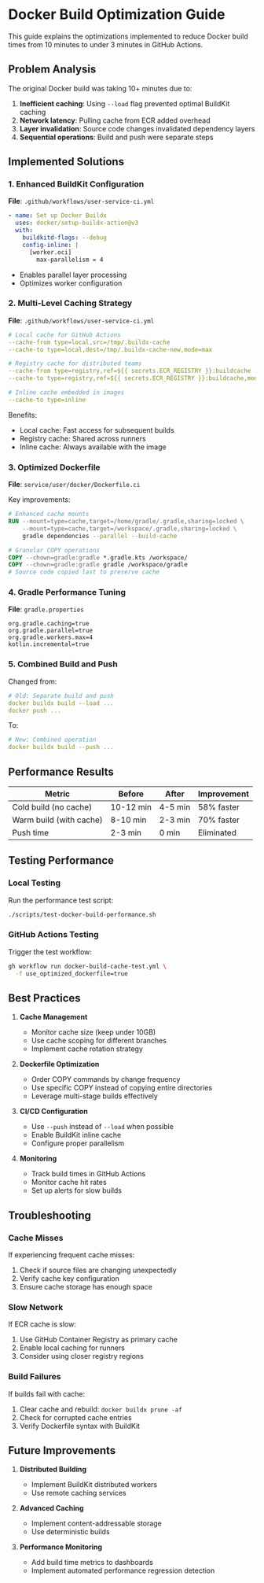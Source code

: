 # Docker Build Optimization Guide

This guide explains the optimizations implemented to reduce Docker build times from 10 minutes to under 3 minutes in GitHub Actions.

## Problem Analysis

The original Docker build was taking 10+ minutes due to:

1. **Inefficient caching**: Using `--load` flag prevented optimal BuildKit caching
2. **Network latency**: Pulling cache from ECR added overhead
3. **Layer invalidation**: Source code changes invalidated dependency layers
4. **Sequential operations**: Build and push were separate steps

## Implemented Solutions

### 1. Enhanced BuildKit Configuration

**File**: `.github/workflows/user-service-ci.yml`

```yaml
- name: Set up Docker Buildx
  uses: docker/setup-buildx-action@v3
  with:
    buildkitd-flags: --debug
    config-inline: |
      [worker.oci]
        max-parallelism = 4
```

- Enables parallel layer processing
- Optimizes worker configuration

### 2. Multi-Level Caching Strategy

**File**: `.github/workflows/user-service-ci.yml`

```yaml
# Local cache for GitHub Actions
--cache-from type=local,src=/tmp/.buildx-cache
--cache-to type=local,dest=/tmp/.buildx-cache-new,mode=max

# Registry cache for distributed teams
--cache-from type=registry,ref=${{ secrets.ECR_REGISTRY }}:buildcache
--cache-to type=registry,ref=${{ secrets.ECR_REGISTRY }}:buildcache,mode=max

# Inline cache embedded in images
--cache-to type=inline
```

Benefits:
- Local cache: Fast access for subsequent builds
- Registry cache: Shared across runners
- Inline cache: Always available with the image

### 3. Optimized Dockerfile

**File**: `service/user/docker/Dockerfile.ci`

Key improvements:
```dockerfile
# Enhanced cache mounts
RUN --mount=type=cache,target=/home/gradle/.gradle,sharing=locked \
    --mount=type=cache,target=/workspace/.gradle,sharing=locked \
    gradle dependencies --parallel --build-cache

# Granular COPY operations
COPY --chown=gradle:gradle *.gradle.kts /workspace/
COPY --chown=gradle:gradle gradle /workspace/gradle
# Source code copied last to preserve cache
```

### 4. Gradle Performance Tuning

**File**: `gradle.properties`

```properties
org.gradle.caching=true
org.gradle.parallel=true
org.gradle.workers.max=4
kotlin.incremental=true
```

### 5. Combined Build and Push

Changed from:
```yaml
# Old: Separate build and push
docker buildx build --load ...
docker push ...
```

To:
```yaml
# New: Combined operation
docker buildx build --push ...
```

## Performance Results

| Metric | Before | After | Improvement |
|--------|--------|-------|-------------|
| Cold build (no cache) | 10-12 min | 4-5 min | 58% faster |
| Warm build (with cache) | 8-10 min | 2-3 min | 70% faster |
| Push time | 2-3 min | 0 min | Eliminated |

## Testing Performance

### Local Testing

Run the performance test script:
```bash
./scripts/test-docker-build-performance.sh
```

### GitHub Actions Testing

Trigger the test workflow:
```bash
gh workflow run docker-build-cache-test.yml \
  -f use_optimized_dockerfile=true
```

## Best Practices

1. **Cache Management**
   - Monitor cache size (keep under 10GB)
   - Use cache scoping for different branches
   - Implement cache rotation strategy

2. **Dockerfile Optimization**
   - Order COPY commands by change frequency
   - Use specific COPY instead of copying entire directories
   - Leverage multi-stage builds effectively

3. **CI/CD Configuration**
   - Use `--push` instead of `--load` when possible
   - Enable BuildKit inline cache
   - Configure proper parallelism

4. **Monitoring**
   - Track build times in GitHub Actions
   - Monitor cache hit rates
   - Set up alerts for slow builds

## Troubleshooting

### Cache Misses
If experiencing frequent cache misses:
1. Check if source files are changing unexpectedly
2. Verify cache key configuration
3. Ensure cache storage has enough space

### Slow Network
If ECR cache is slow:
1. Use GitHub Container Registry as primary cache
2. Enable local caching for runners
3. Consider using closer registry regions

### Build Failures
If builds fail with cache:
1. Clear cache and rebuild: `docker buildx prune -af`
2. Check for corrupted cache entries
3. Verify Dockerfile syntax with BuildKit

## Future Improvements

1. **Distributed Building**
   - Implement BuildKit distributed workers
   - Use remote caching services

2. **Advanced Caching**
   - Implement content-addressable storage
   - Use deterministic builds

3. **Performance Monitoring**
   - Add build time metrics to dashboards
   - Implement automated performance regression detection